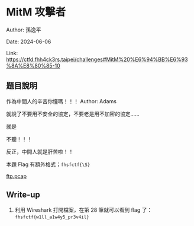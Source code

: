 # MitM 攻擊者

Author: 孫逸平

Date: 2024-06-06

Link: https://ctfd.fhh4ck3rs.taipei/challenges#MitM%20%E6%94%BB%E6%93%8A%E8%80%85-10

## 題目說明

作為中間人的辛苦你懂嗎！！！
Author: Adams

就說了不要用不安全的協定，不要老是用不加密的協定......

就是

不聽！！！

反正，中間人就是肝苦啦！！

本題 Flag 有額外格式；`fhsfctf{\S}`

[ftp.pcap](./src/ftp/pcap)

## Write-up

1. 利用 Wireshark 打開檔案，在第 28 筆就可以看到 flag 了：`fhsfctf{w1ll_a1w4y5_pr3v4il}`
